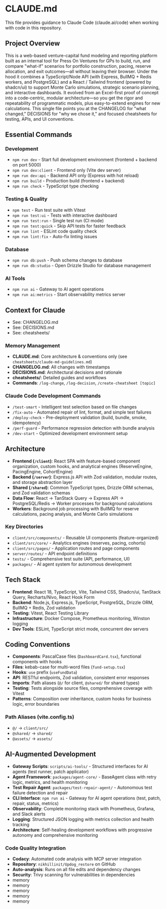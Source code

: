 # CLAUDE.md

This file provides guidance to Claude Code (claude.ai/code) when working with code in this repository.

## Project Overview  
This is a web-based venture-capital fund modeling and reporting platform built as an internal tool for Press On Ventures for GPs to build, run, and compare "what-if" scenarios for portfolio construction, pacing, reserve allocation, and exit outcomes—all without leaving their browser. Under the hood it combines a TypeScript/Node API (with Express, BullMQ + Redis workers, and PostgreSQL) and a React / Tailwind frontend (powered by shadcn/ui) to support Monte Carlo simulations, strategic scenario planning, and interactive dashboards. It evolved from an Excel-first proof of concept into a code-centric, modular architecture—so you get the rigor and repeatability of programmatic models, plus easy-to-extend engines for new calculations. This single file points you at the CHANGELOG for "what changed," DECISIONS for "why we chose it," and focused cheatsheets for testing, APIs, and UI conventions.

## Essential Commands

### Development
- `npm run dev` - Start full development environment (frontend + backend on port 5000)
- `npm run dev:client` - Frontend only (Vite dev server)
- `npm run dev:api` - Backend API only (Express with hot reload)
- `npm run build` - Production build (frontend + backend)
- `npm run check` - TypeScript type checking

### Testing & Quality
- `npm test` - Run test suite with Vitest
- `npm run test:ui` - Tests with interactive dashboard  
- `npm run test:run` - Single test run (CI mode)
- `npm run test:quick` - Skip API tests for faster feedback
- `npm run lint` - ESLint code quality check
- `npm run lint:fix` - Auto-fix linting issues

### Database
- `npm run db:push` - Push schema changes to database
- `npm run db:studio` - Open Drizzle Studio for database management

### AI Tools
- `npm run ai` - Gateway to AI agent operations
- `npm run ai:metrics` - Start observability metrics server

## Context for Claude  
- See: CHANGELOG.md  
- See: DECISIONS.md  
- See: cheatsheets/

### Memory Management
- **CLAUDE.md**: Core architecture & conventions only (see `cheatsheets/claude-md-guidelines.md`)
- **CHANGELOG.md**: All changes with timestamps
- **DECISIONS.md**: Architectural decisions and rationale
- **cheatsheets/**: Detailed guides and workflows
- **Commands**: `/log-change`, `/log-decision`, `/create-cheatsheet [topic]`

### Claude Code Development Commands
- `/test-smart` - Intelligent test selection based on file changes
- `/fix-auto` - Automated repair of lint, format, and simple test failures
- `/deploy-check` - Pre-deployment validation (build, bundle, smoke, idempotency)
- `/perf-guard` - Performance regression detection with bundle analysis
- `/dev-start` - Optimized development environment setup

## Architecture
- **Frontend (`/client`)**: React SPA with feature-based component organization, custom hooks, and analytical engines (ReserveEngine, PacingEngine, CohortEngine)
- **Backend (`/server`)**: Express.js API with Zod validation, modular routes, and storage abstraction layer
- **Shared (`/shared`)**: Common TypeScript types, Drizzle ORM schemas, and Zod validation schemas
- **Data Flow**: React → TanStack Query → Express API → PostgreSQL/Redis → Worker processes for background calculations
- **Workers**: Background job processing with BullMQ for reserve calculations, pacing analysis, and Monte Carlo simulations

### Key Directories
- `client/src/components/` - Reusable UI components (feature-organized)
- `client/src/core/` - Analytics engines (reserves, pacing, cohorts)
- `client/src/pages/` - Application routes and page components
- `server/routes/` - API endpoint definitions
- `tests/` - Comprehensive test suite (API, performance, UI)
- `packages/` - AI agent system for autonomous development

## Tech Stack
- **Frontend**: React 18, TypeScript, Vite, Tailwind CSS, Shadcn/ui, TanStack Query, Recharts/Nivo, React Hook Form
- **Backend**: Node.js, Express.js, TypeScript, PostgreSQL, Drizzle ORM, BullMQ + Redis, Zod validation
- **Testing**: Vitest, React Testing Library
- **Infrastructure**: Docker Compose, Prometheus monitoring, Winston logging
- **Dev Tools**: ESLint, TypeScript strict mode, concurrent dev servers

## Coding Conventions
- **Components**: PascalCase files (`DashboardCard.tsx`), functional components with hooks
- **Files**: kebab-case for multi-word files (`fund-setup.tsx`)
- **Hooks**: `use` prefix (`useFundData`)
- **API**: RESTful endpoints, Zod validation, consistent error responses
- **Imports**: Path aliases (`@/` for client, `@shared/` for shared types)
- **Testing**: Tests alongside source files, comprehensive coverage with Vitest
- **Patterns**: Composition over inheritance, custom hooks for business logic, error boundaries

### Path Aliases (vite.config.ts)
- `@/` → `client/src/`
- `@shared/` → `shared/`
- `@assets/` → `assets/`

## AI-Augmented Development
- **Gateway Scripts**: `scripts/ai-tools/` - Structured interfaces for AI agents (test runner, patch applicator)
- **Agent Framework**: `packages/agent-core/` - BaseAgent class with retry logic, metrics, and health monitoring
- **Test Repair Agent**: `packages/test-repair-agent/` - Autonomous test failure detection and repair
- **CLI Interface**: `npm run ai` - Gateway for AI agent operations (test, patch, repair, status, metrics)
- **Observability**: Complete monitoring stack with Prometheus, Grafana, and Slack alerts
- **Logging**: Structured JSON logging with metrics collection and health tracking
- **Architecture**: Self-healing development workflows with progressive autonomy and comprehensive monitoring

### Code Quality Integration
- **Codacy**: Automated code analysis with MCP server integration
- **Repository**: `nikhillinit/Updog_restore` on GitHub
- **Auto-analysis**: Runs on all file edits and dependency changes
- **Security**: Trivy scanning for vulnerabilities in dependencies
- memory
- memory
- memory
- memory
- memory